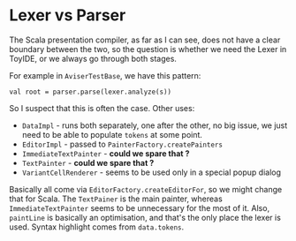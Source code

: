 # Lexer vs Parser

The Scala presentation compiler, as far as I can see, does not have a clear boundary between the two,
so the question is whether we need the Lexer in ToyIDE, or we always go through both stages.

For example in `AviserTestBase`, we have this pattern:

    val root = parser.parse(lexer.analyze(s))
    
So I suspect that this is often the case. Other uses:

- `DataImpl` - runs both separately, one after the other, no big issue,
  we just need to be able to populate `tokens` at some point.
- `EditorImpl` - passed to `PainterFactory.createPainters`
- `ImmediateTextPainter` - __could we spare that ?__
- `TextPainter` - __could we spare that ?__
- `VariantCellRenderer` - seems to be used only in a special popup dialog

Basically all come via `EditorFactory.createEditorFor`, so we might change that for Scala.
The `TextPainer` is the main painter, whereas `ImmediateTextPainter` seems to be unnecessary
for the most of it. Also, `paintLine` is basically an optimisation, and that's the only place
the lexer is used. Syntax highlight comes from `data.tokens`.
